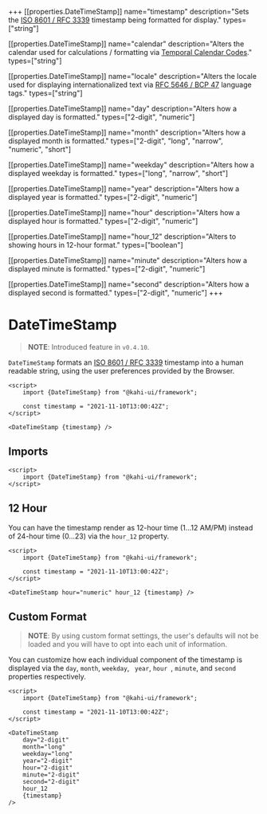 +++
[[properties.DateTimeStamp]]
name="timestamp"
description="Sets the [ISO 8601 / RFC 3339](https://www.w3.org/TR/NOTE-datetime) timestamp being formatted for display."
types=["string"]

[[properties.DateTimeStamp]]
name="calendar"
description="Alters the calendar used for calculations / formatting via [Temporal Calendar Codes](https://tc39.es/proposal-temporal/docs/calendar.html)."
types=["string"]

[[properties.DateTimeStamp]]
name="locale"
description="Alters the locale used for displaying internationalized text via [RFC 5646 / BCP 47](https://www.w3.org/International/articles/language-tags) language tags."
types=["string"]

[[properties.DateTimeStamp]]
name="day"
description="Alters how a displayed day is formatted."
types=["2-digit", "numeric"]

[[properties.DateTimeStamp]]
name="month"
description="Alters how a displayed month is formatted."
types=["2-digit", "long", "narrow", "numeric", "short"]

[[properties.DateTimeStamp]]
name="weekday"
description="Alters how a displayed weekday is formatted."
types=["long", "narrow", "short"]

[[properties.DateTimeStamp]]
name="year"
description="Alters how a displayed year is formatted."
types=["2-digit", "numeric"]

[[properties.DateTimeStamp]]
name="hour"
description="Alters how a displayed hour is formatted."
types=["2-digit", "numeric"]

[[properties.DateTimeStamp]]
name="hour_12"
description="Alters to showing hours in 12-hour format."
types=["boolean"]

[[properties.DateTimeStamp]]
name="minute"
description="Alters how a displayed minute is formatted."
types=["2-digit", "numeric"]

[[properties.DateTimeStamp]]
name="second"
description="Alters how a displayed second is formatted."
types=["2-digit", "numeric"]
+++

# DateTimeStamp

> **NOTE**: Introduced feature in `v0.4.10`.

`DateTimeStamp` formats an [ISO 8601 / RFC 3339](https://www.w3.org/TR/NOTE-datetime) timestamp into a human readable string, using the user preferences provided by the Browser.

```svelte {title="DateTimeStamp Preview" mode="repl"}
<script>
    import {DateTimeStamp} from "@kahi-ui/framework";

    const timestamp = "2021-11-10T13:00:42Z";
</script>

<DateTimeStamp {timestamp} />
```

## Imports

```svelte {title="DateTimeStamp Imports"}
<script>
    import {DateTimeStamp} from "@kahi-ui/framework";
</script>
```

## 12 Hour

You can have the timestamp render as 12-hour time (1...12 AM/PM) instead of 24-hour time (0...23) via the `hour_12` property.

```svelte {title="DateTimeStamp 12 Hour" mode="repl"}
<script>
    import {DateTimeStamp} from "@kahi-ui/framework";

    const timestamp = "2021-11-10T13:00:42Z";
</script>

<DateTimeStamp hour="numeric" hour_12 {timestamp} />
```

## Custom Format

> **NOTE**: By using custom format settings, the user's defaults will not be loaded and you will have to opt into each unit of information.

You can customize how each individual component of the timestamp is displayed via the `day`, `month`, `weekday`, ` year`, `hour `, `minute`, and `second` properties respectively.

```svelte {title="DateTimeStamp Custom Format" mode="repl"}
<script>
    import {DateTimeStamp} from "@kahi-ui/framework";

    const timestamp = "2021-11-10T13:00:42Z";
</script>

<DateTimeStamp
    day="2-digit"
    month="long"
    weekday="long"
    year="2-digit"
    hour="2-digit"
    minute="2-digit"
    second="2-digit"
    hour_12
    {timestamp}
/>
```
